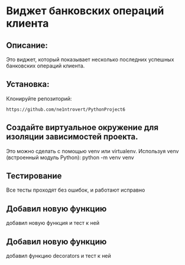 # Виджет банковских операций клиента
## Описание:
Это виджет, который показывает несколько последних успешных банковских операций клиента.
## Установка: 
Клонируйте репозиторий:
```
https://github.com/ne1ntrovert/PythonProject6
```
## Создайте виртуальное окружение для изоляции зависимостей проекта. 
Это можно сделать с помощью venv или virtualenv. Используя venv (встроенный модуль Python): python -m venv venv

## Тестирование
Все тесты проходят без ошибок, и работают исправно

## Добавил новую функцию
добавил новую функция и тест к ней

## Добавил новую функцию
добавил функцию decorators и тест к ней
